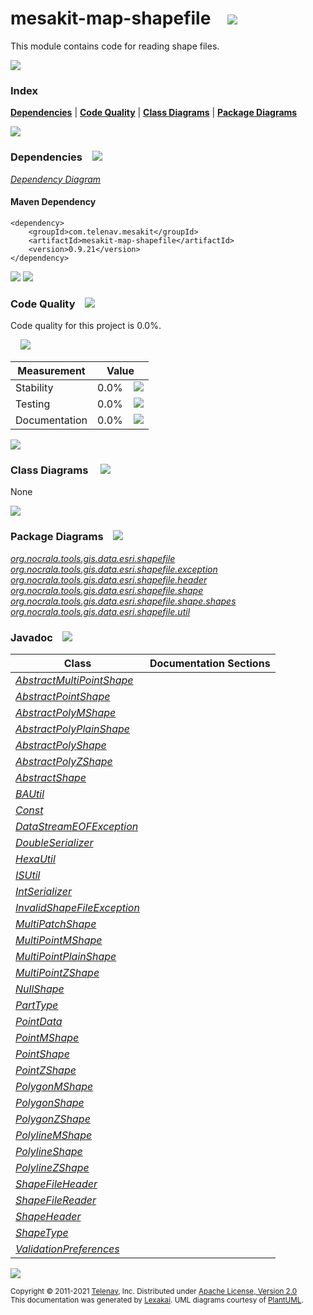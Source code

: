 [//]: # (start-user-text)



[//]: # (end-user-text)

# mesakit-map-shapefile &nbsp;&nbsp; <img src="https://telenav.github.io/telenav-assets/images/icons/gears-32.png" srcset="https://telenav.github.io/telenav-assets/images/icons/gears-32-2x.png 2x"/>

This module contains code for reading shape files.

<img src="https://telenav.github.io/telenav-assets/images/separators/horizontal-line-512.png" srcset="https://telenav.github.io/telenav-assets/images/separators/horizontal-line-512-2x.png 2x"/>

### Index



[**Dependencies**](#dependencies) | [**Code Quality**](#code-quality) | [**Class Diagrams**](#class-diagrams) | [**Package Diagrams**](#package-diagrams)

<img src="https://telenav.github.io/telenav-assets/images/separators/horizontal-line-512.png" srcset="https://telenav.github.io/telenav-assets/images/separators/horizontal-line-512-2x.png 2x"/>

### Dependencies <a name="dependencies"></a> &nbsp;&nbsp; <img src="https://telenav.github.io/telenav-assets/images/icons/dependencies-32.png" srcset="https://telenav.github.io/telenav-assets/images/icons/dependencies-32-2x.png 2x"/>

[*Dependency Diagram*](https://www.mesakit.org/0.9.21/lexakai/mesakit/mesakit-map/shapefile/documentation/diagrams/dependencies.svg)

#### Maven Dependency

    <dependency>
        <groupId>com.telenav.mesakit</groupId>
        <artifactId>mesakit-map-shapefile</artifactId>
        <version>0.9.21</version>
    </dependency>

<img src="https://telenav.github.io/telenav-assets/images/separators/horizontal-line-128.png" srcset="https://telenav.github.io/telenav-assets/images/separators/horizontal-line-128-2x.png 2x"/>

[//]: # (start-user-text)



[//]: # (end-user-text)

<img src="https://telenav.github.io/telenav-assets/images/separators/horizontal-line-128.png" srcset="https://telenav.github.io/telenav-assets/images/separators/horizontal-line-128-2x.png 2x"/>

### Code Quality <a name="code-quality"></a> &nbsp;&nbsp; <img src="https://telenav.github.io/telenav-assets/images/icons/ruler-32.png" srcset="https://telenav.github.io/telenav-assets/images/icons/ruler-32-2x.png 2x"/>

Code quality for this project is 0.0%.  
  
&nbsp; &nbsp; <img src="https://telenav.github.io/telenav-assets/images/meters/meter-0-96.png" srcset="https://telenav.github.io/telenav-assets/images/meters/meter-0-96-2x.png 2x"/>

| Measurement   | Value                    |
|---------------|--------------------------|
| Stability     | 0.0%&nbsp; &nbsp; <img src="https://telenav.github.io/telenav-assets/images/meters/meter-0-96.png" srcset="https://telenav.github.io/telenav-assets/images/meters/meter-0-96-2x.png 2x"/>     |
| Testing       | 0.0%&nbsp; &nbsp; <img src="https://telenav.github.io/telenav-assets/images/meters/meter-0-96.png" srcset="https://telenav.github.io/telenav-assets/images/meters/meter-0-96-2x.png 2x"/>       |
| Documentation | 0.0%&nbsp; &nbsp; <img src="https://telenav.github.io/telenav-assets/images/meters/meter-0-96.png" srcset="https://telenav.github.io/telenav-assets/images/meters/meter-0-96-2x.png 2x"/> |

<img src="https://telenav.github.io/telenav-assets/images/separators/horizontal-line-128.png" srcset="https://telenav.github.io/telenav-assets/images/separators/horizontal-line-128-2x.png 2x"/>

### Class Diagrams <a name="class-diagrams"></a> &nbsp; &nbsp; <img src="https://telenav.github.io/telenav-assets/images/icons/diagram-40.png" srcset="https://telenav.github.io/telenav-assets/images/icons/diagram-40-2x.png 2x"/>

None

<img src="https://telenav.github.io/telenav-assets/images/separators/horizontal-line-128.png" srcset="https://telenav.github.io/telenav-assets/images/separators/horizontal-line-128-2x.png 2x"/>

### Package Diagrams <a name="package-diagrams"></a> &nbsp;&nbsp; <img src="https://telenav.github.io/telenav-assets/images/icons/box-24.png" srcset="https://telenav.github.io/telenav-assets/images/icons/box-24-2x.png 2x"/>

[*org.nocrala.tools.gis.data.esri.shapefile*](https://www.mesakit.org/0.9.21/lexakai/mesakit/mesakit-map/shapefile/documentation/diagrams/org.nocrala.tools.gis.data.esri.shapefile.svg)  
[*org.nocrala.tools.gis.data.esri.shapefile.exception*](https://www.mesakit.org/0.9.21/lexakai/mesakit/mesakit-map/shapefile/documentation/diagrams/org.nocrala.tools.gis.data.esri.shapefile.exception.svg)  
[*org.nocrala.tools.gis.data.esri.shapefile.header*](https://www.mesakit.org/0.9.21/lexakai/mesakit/mesakit-map/shapefile/documentation/diagrams/org.nocrala.tools.gis.data.esri.shapefile.header.svg)  
[*org.nocrala.tools.gis.data.esri.shapefile.shape*](https://www.mesakit.org/0.9.21/lexakai/mesakit/mesakit-map/shapefile/documentation/diagrams/org.nocrala.tools.gis.data.esri.shapefile.shape.svg)  
[*org.nocrala.tools.gis.data.esri.shapefile.shape.shapes*](https://www.mesakit.org/0.9.21/lexakai/mesakit/mesakit-map/shapefile/documentation/diagrams/org.nocrala.tools.gis.data.esri.shapefile.shape.shapes.svg)  
[*org.nocrala.tools.gis.data.esri.shapefile.util*](https://www.mesakit.org/0.9.21/lexakai/mesakit/mesakit-map/shapefile/documentation/diagrams/org.nocrala.tools.gis.data.esri.shapefile.util.svg)

### Javadoc <a name="code-quality"></a> &nbsp;&nbsp; <img src="https://telenav.github.io/telenav-assets/images/icons/books-24.png" srcset="https://telenav.github.io/telenav-assets/images/icons/books-24-2x.png 2x"/>

| Class | Documentation Sections  |
|-------|-------------------------|
| [*AbstractMultiPointShape*](https://www.mesakit.org/0.9.21/javadoc/mesakit/mesakit-map-shapefile/org/nocrala/tools/gis/data/esri/shapefile/shape/shapes/AbstractMultiPointShape.html) |  |  
| [*AbstractPointShape*](https://www.mesakit.org/0.9.21/javadoc/mesakit/mesakit-map-shapefile/org/nocrala/tools/gis/data/esri/shapefile/shape/shapes/AbstractPointShape.html) |  |  
| [*AbstractPolyMShape*](https://www.mesakit.org/0.9.21/javadoc/mesakit/mesakit-map-shapefile/org/nocrala/tools/gis/data/esri/shapefile/shape/shapes/AbstractPolyMShape.html) |  |  
| [*AbstractPolyPlainShape*](https://www.mesakit.org/0.9.21/javadoc/mesakit/mesakit-map-shapefile/org/nocrala/tools/gis/data/esri/shapefile/shape/shapes/AbstractPolyPlainShape.html) |  |  
| [*AbstractPolyShape*](https://www.mesakit.org/0.9.21/javadoc/mesakit/mesakit-map-shapefile/org/nocrala/tools/gis/data/esri/shapefile/shape/shapes/AbstractPolyShape.html) |  |  
| [*AbstractPolyZShape*](https://www.mesakit.org/0.9.21/javadoc/mesakit/mesakit-map-shapefile/org/nocrala/tools/gis/data/esri/shapefile/shape/shapes/AbstractPolyZShape.html) |  |  
| [*AbstractShape*](https://www.mesakit.org/0.9.21/javadoc/mesakit/mesakit-map-shapefile/org/nocrala/tools/gis/data/esri/shapefile/shape/AbstractShape.html) |  |  
| [*BAUtil*](https://www.mesakit.org/0.9.21/javadoc/mesakit/mesakit-map-shapefile/org/nocrala/tools/gis/data/esri/shapefile/util/BAUtil.html) |  |  
| [*Const*](https://www.mesakit.org/0.9.21/javadoc/mesakit/mesakit-map-shapefile/org/nocrala/tools/gis/data/esri/shapefile/shape/Const.html) |  |  
| [*DataStreamEOFException*](https://www.mesakit.org/0.9.21/javadoc/mesakit/mesakit-map-shapefile/org/nocrala/tools/gis/data/esri/shapefile/exception/DataStreamEOFException.html) |  |  
| [*DoubleSerializer*](https://www.mesakit.org/0.9.21/javadoc/mesakit/mesakit-map-shapefile/org/nocrala/tools/gis/data/esri/shapefile/util/DoubleSerializer.html) |  |  
| [*HexaUtil*](https://www.mesakit.org/0.9.21/javadoc/mesakit/mesakit-map-shapefile/org/nocrala/tools/gis/data/esri/shapefile/util/HexaUtil.html) |  |  
| [*ISUtil*](https://www.mesakit.org/0.9.21/javadoc/mesakit/mesakit-map-shapefile/org/nocrala/tools/gis/data/esri/shapefile/util/ISUtil.html) |  |  
| [*IntSerializer*](https://www.mesakit.org/0.9.21/javadoc/mesakit/mesakit-map-shapefile/org/nocrala/tools/gis/data/esri/shapefile/util/IntSerializer.html) |  |  
| [*InvalidShapeFileException*](https://www.mesakit.org/0.9.21/javadoc/mesakit/mesakit-map-shapefile/org/nocrala/tools/gis/data/esri/shapefile/exception/InvalidShapeFileException.html) |  |  
| [*MultiPatchShape*](https://www.mesakit.org/0.9.21/javadoc/mesakit/mesakit-map-shapefile/org/nocrala/tools/gis/data/esri/shapefile/shape/shapes/MultiPatchShape.html) |  |  
| [*MultiPointMShape*](https://www.mesakit.org/0.9.21/javadoc/mesakit/mesakit-map-shapefile/org/nocrala/tools/gis/data/esri/shapefile/shape/shapes/MultiPointMShape.html) |  |  
| [*MultiPointPlainShape*](https://www.mesakit.org/0.9.21/javadoc/mesakit/mesakit-map-shapefile/org/nocrala/tools/gis/data/esri/shapefile/shape/shapes/MultiPointPlainShape.html) |  |  
| [*MultiPointZShape*](https://www.mesakit.org/0.9.21/javadoc/mesakit/mesakit-map-shapefile/org/nocrala/tools/gis/data/esri/shapefile/shape/shapes/MultiPointZShape.html) |  |  
| [*NullShape*](https://www.mesakit.org/0.9.21/javadoc/mesakit/mesakit-map-shapefile/org/nocrala/tools/gis/data/esri/shapefile/shape/shapes/NullShape.html) |  |  
| [*PartType*](https://www.mesakit.org/0.9.21/javadoc/mesakit/mesakit-map-shapefile/org/nocrala/tools/gis/data/esri/shapefile/shape/PartType.html) |  |  
| [*PointData*](https://www.mesakit.org/0.9.21/javadoc/mesakit/mesakit-map-shapefile/org/nocrala/tools/gis/data/esri/shapefile/shape/PointData.html) |  |  
| [*PointMShape*](https://www.mesakit.org/0.9.21/javadoc/mesakit/mesakit-map-shapefile/org/nocrala/tools/gis/data/esri/shapefile/shape/shapes/PointMShape.html) |  |  
| [*PointShape*](https://www.mesakit.org/0.9.21/javadoc/mesakit/mesakit-map-shapefile/org/nocrala/tools/gis/data/esri/shapefile/shape/shapes/PointShape.html) |  |  
| [*PointZShape*](https://www.mesakit.org/0.9.21/javadoc/mesakit/mesakit-map-shapefile/org/nocrala/tools/gis/data/esri/shapefile/shape/shapes/PointZShape.html) |  |  
| [*PolygonMShape*](https://www.mesakit.org/0.9.21/javadoc/mesakit/mesakit-map-shapefile/org/nocrala/tools/gis/data/esri/shapefile/shape/shapes/PolygonMShape.html) |  |  
| [*PolygonShape*](https://www.mesakit.org/0.9.21/javadoc/mesakit/mesakit-map-shapefile/org/nocrala/tools/gis/data/esri/shapefile/shape/shapes/PolygonShape.html) |  |  
| [*PolygonZShape*](https://www.mesakit.org/0.9.21/javadoc/mesakit/mesakit-map-shapefile/org/nocrala/tools/gis/data/esri/shapefile/shape/shapes/PolygonZShape.html) |  |  
| [*PolylineMShape*](https://www.mesakit.org/0.9.21/javadoc/mesakit/mesakit-map-shapefile/org/nocrala/tools/gis/data/esri/shapefile/shape/shapes/PolylineMShape.html) |  |  
| [*PolylineShape*](https://www.mesakit.org/0.9.21/javadoc/mesakit/mesakit-map-shapefile/org/nocrala/tools/gis/data/esri/shapefile/shape/shapes/PolylineShape.html) |  |  
| [*PolylineZShape*](https://www.mesakit.org/0.9.21/javadoc/mesakit/mesakit-map-shapefile/org/nocrala/tools/gis/data/esri/shapefile/shape/shapes/PolylineZShape.html) |  |  
| [*ShapeFileHeader*](https://www.mesakit.org/0.9.21/javadoc/mesakit/mesakit-map-shapefile/org/nocrala/tools/gis/data/esri/shapefile/header/ShapeFileHeader.html) |  |  
| [*ShapeFileReader*](https://www.mesakit.org/0.9.21/javadoc/mesakit/mesakit-map-shapefile/org/nocrala/tools/gis/data/esri/shapefile/ShapeFileReader.html) |  |  
| [*ShapeHeader*](https://www.mesakit.org/0.9.21/javadoc/mesakit/mesakit-map-shapefile/org/nocrala/tools/gis/data/esri/shapefile/shape/ShapeHeader.html) |  |  
| [*ShapeType*](https://www.mesakit.org/0.9.21/javadoc/mesakit/mesakit-map-shapefile/org/nocrala/tools/gis/data/esri/shapefile/shape/ShapeType.html) |  |  
| [*ValidationPreferences*](https://www.mesakit.org/0.9.21/javadoc/mesakit/mesakit-map-shapefile/org/nocrala/tools/gis/data/esri/shapefile/ValidationPreferences.html) |  |  

[//]: # (start-user-text)



[//]: # (end-user-text)

<img src="https://telenav.github.io/telenav-assets/images/separators/horizontal-line-512.png" srcset="https://telenav.github.io/telenav-assets/images/separators/horizontal-line-512-2x.png 2x"/>

<sub>Copyright &#169; 2011-2021 [Telenav](https://telenav.com), Inc. Distributed under [Apache License, Version 2.0](LICENSE)</sub>  
<sub>This documentation was generated by [Lexakai](https://lexakai.org). UML diagrams courtesy of [PlantUML](https://plantuml.com).</sub>
